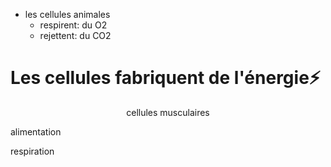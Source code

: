- les cellules animales 
	- respirent: du O2
	- rejettent: du CO2

# Les cellules fabriquent de l'énergie⚡

<center>cellules musculaires</center>

alimentation

respiration